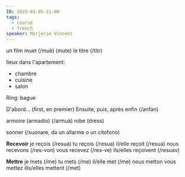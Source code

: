 ```yaml
---
ID: 2025-03-05-11:00
tags:
  - course
  - french
speaker: Marjorie Vincent
---
```

un film muet (/muè) (mute)
le titre (/titr)

lieux dans l'apartement:
- chambre
- cuisine
- salon

Ring: bague

D'abord... (first, en premier)
Ensuite, puis, après
enfin (/anfan)

armoire (armadio) (/armuà)
robe (dress)

sonner (/suonare, da un allarme o un citofono)


**Recevoir**
je reçois (/resua)
tu reçois (/resua)
il/elle reçoit (/resua)
nous recevons  (/res-von)
vous recevez  (/res-ve)
ils/elles reçoivent (/resuav)
 
**Mettre**
je mets (/me)
tu mets (/me)
il/elle met (/me)
nous metton
vous mettez
ills/elles mettent (/met)